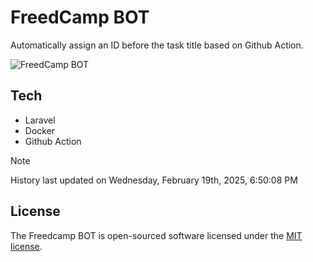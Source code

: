 # FreedCamp BOT

Automatically assign an ID before the task title based on Github Action.

![FreedCamp BOT](https://repository-images.githubusercontent.com/737932867/7d34798b-2680-471c-b089-a78a718d3d6a)

## Tech

- Laravel
- Docker
- Github Action

> [!NOTE]  
> History last updated on Wednesday, February 19th, 2025, 6:50:08 PM

## License

The Freedcamp BOT is open-sourced software licensed under the [MIT license](https://opensource.org/licenses/MIT).
